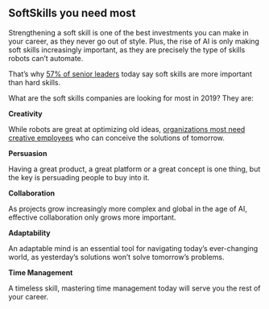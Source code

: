 ## SoftSkills you need most ##

Strengthening a soft skill is one of the best investments you can make in your career, as they never go out of style. Plus, the rise of AI is only making soft skills increasingly important, as they are precisely the type of skills robots can’t automate.

That’s why [57% of senior leaders](https://learning.linkedin.com/resources/workplace-learning-report-2018#) today say soft skills are more important than hard skills.

What are the soft skills companies are looking for most in 2019? They are:


**Creativity**

While robots are great at optimizing old ideas, [organizations most need creative employees](https://learning.linkedin.com/blog/top-skills/why-creativity-is-the-most-important-skill-in-the-world?trk=lilblog_01-01-19_skills-companies-need-most_tl&cid=70132000001AyziAAC) who can conceive the solutions of tomorrow.


**Persuasion**

Having a great product, a great platform or a great concept is one thing, but the key is persuading people to buy into it.


**Collaboration**

As projects grow increasingly more complex and global in the age of AI, effective collaboration only grows more important.


**Adaptability**

An adaptable mind is an essential tool for navigating today’s ever-changing world, as yesterday’s solutions won’t solve tomorrow’s problems.


**Time Management**

A timeless skill, mastering time management today will serve you the rest of your career.
